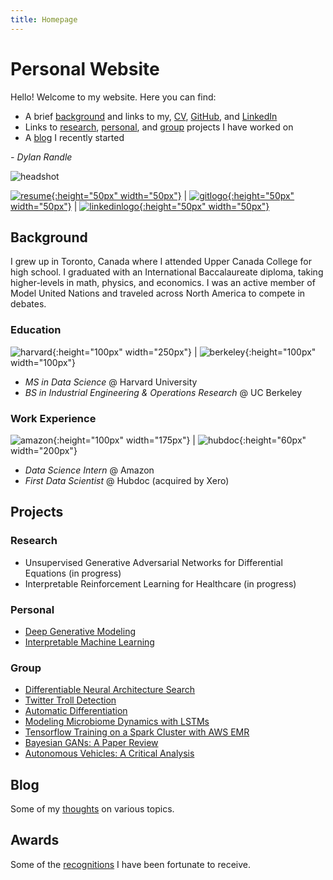 ```yaml
---
title: Homepage
---
```


# Personal Website

Hello! Welcome to my website. Here you can find:
- A brief [background](index.md#background) and links to my, [CV](resume/resume.pdf), [GitHub](https://github.com/dylanrandle), and [LinkedIn](https://linkedin.com/in/dylanrandle/)
- Links to [research](index.md#research), [personal](index.md#personal), and [group](index.md#group) projects I have worked on
- A [blog](blog.md) I recently started

*- Dylan Randle*

![headshot](pics/headshot.jpg)

[![resume](pics/resume-cv-logo.png){:height="50px" width="50px"}](resume/resume.pdf) | [![gitlogo](pics/GitHub-Mark.png){:height="50px" width="50px"}](https://github.com/dylanrandle) | [![linkedinlogo](pics/linkedin.png){:height="50px" width="50px"}](https://linkedin.com/in/dylanrandle/)

## Background

I grew up in Toronto, Canada where I attended Upper Canada College for high school. I graduated with an International Baccalaureate diploma, taking higher-levels in math, physics, and economics. I was an active member of Model United Nations and traveled across North America to compete in debates.

### Education

![harvard](pics/SEASLogo.png){:height="100px" width="250px"} | ![berkeley](pics/berkeley-engineering-logo.jpg){:height="100px" width="100px"}

- *MS in Data Science* @ Harvard University
- *BS in Industrial Engineering & Operations Research* @ UC Berkeley

### Work Experience

![amazon](pics/amazon.jpg){:height="100px" width="175px"} | ![hubdoc](pics/hubdoc.png){:height="60px" width="200px"}

- *Data Science Intern* @ Amazon
- *First Data Scientist* @ Hubdoc (acquired by Xero)

## Projects

### Research
- Unsupervised Generative Adversarial Networks for Differential Equations (in progress)
- Interpretable Reinforcement Learning for Healthcare (in progress)

### Personal
- [Deep Generative Modeling](https://github.com/dylanrandle/deepgen)
- [Interpretable Machine Learning](https://github.com/dylanrandle/pynterp)

### Group
- [Differentiable Neural Architecture Search](https://towardsdatascience.com/investigating-differentiable-neural-architecture-search-for-scientific-datasets-62899be8714e?source=friends_link&sk=bece331a719b31f24118c4b538b71d4f)
- [Twitter Troll Detection](https://dylanrandle.github.io/troll_classification)
- [Automatic Differentiation](https://github.com/dylanrandle/autograd)
- [Modeling Microbiome Dynamics with LSTMs](https://github.com/dylanrandle/microbiome)
- [Tensorflow Training on a Spark Cluster with AWS EMR](https://github.com/dylanrandle/spark-tensorflow)
- [Bayesian GANs: A Paper Review](bayesgan.md)
- [Autonomous Vehicles: A Critical Analysis](safe_avs.md)

## Blog
Some of my [thoughts](blog.md) on various topics.

## Awards
Some of the [recognitions](awards.md) I have been fortunate to receive.
